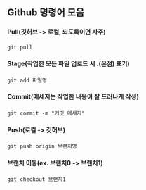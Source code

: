 Github 명령어 모음
------------------

#### Pull(깃허브 -> 로컬, 되도록이면 자주)

```
git pull
```

#### Stage(작업한 모든 파일 업로드 시 .(온점) 표기)

```
git add 파일명
```

#### Commit(메세지는 작업한 내용이 잘 드러나게 작성)

```
git commit -m "커밋 메세지"
```

#### Push(로컬 -> 깃허브)

```
git push origin 브랜치명
```

#### 브랜치 이동(ex. 브랜치0 -> 브랜치1)

```
git checkout 브랜치1
```
